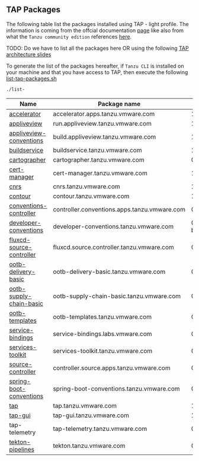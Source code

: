 ## TAP Packages

The following table list the packages installed using TAP - light profile. The information is coming from the offcial documentation [page](https://docs.vmware.com/en/Tanzu-Application-Platform/1.1/tap/GUID-components.html)
like also from what the `Tanzu community edition` references [here](https://github.com/vmware-tanzu/community-edition#packages).

TODO: Do we have to list all the packages here OR using the following [TAP architecture slides](https://docs.google.com/presentation/d/1jf12oJIc9yoJ0TS-G7h1rmcgKzbvQ65nK36Kg_Doz9I)

To generate the list of the packages hereafter, if `Tanzu CLI` is installed on your machine and that you have access to TAP, then execute the following [list-tap-packages.sh](./list-tap-packages.sh)
```bash
./list-
```
| Name | Package name | Version |
| ---- | ------------ | -------- |
| [accelerator](https://docs.vmware.com/en/Application-Accelerator-for-VMware-Tanzu/1.0/acc-docs/GUID-index.html) | accelerator.apps.tanzu.vmware.com | 1.0.0 |
| [appliveview](https://docs.vmware.com/en/Application-Live-View-for-VMware-Tanzu/1.0/docs/GUID-index.html) | run.appliveview.tanzu.vmware.com | 1.0.1 |
| [appliveview-conventions](https://docs.vmware.com/en/Application-Live-View-for-VMware-Tanzu/1.0/docs/GUID-installing.html) | build.appliveview.tanzu.vmware.com | 1.0.1 |
| [buildservice](https://docs.vmware.com/en/Tanzu-Build-Service/1.4/vmware-tanzu-build-service-v14/GUID-index.html) | buildservice.tanzu.vmware.com | 1.4.2 |
| [cartographer](https://docs.vmware.com/en/Tanzu-Application-Platform/1.0/tap/GUID-scc-about.html) | cartographer.tanzu.vmware.com | 0.1.0 |
| [cert-manager](https://cert-manager.io/docs/) | cert-manager.tanzu.vmware.com | 1.5.3+tap.1 |
| [cnrs](https://docs.vmware.com/en/Cloud-Native-Runtimes-for-VMware-Tanzu/1.0/tanzu-cloud-native-runtimes-1-0/GUID-cnr-overview.html) | cnrs.tanzu.vmware.com | 1.1.0 |
| [contour](https://projectcontour.io/) | contour.tanzu.vmware.com | 1.18.2+tap.1 |
| [conventions-controller](https://docs.vmware.com/en/Tanzu-Application-Platform/1.0/tap/GUID-convention-service-about.html) | controller.conventions.apps.tanzu.vmware.com | 0.5.0 |
| [developer-conventions](https://docs.vmware.com/en/Tanzu-Application-Platform/1.0/tap/GUID-developer-conventions-about.html) | developer-conventions.tanzu.vmware.com | 0.5.0-build.1 |
| [fluxcd-source-controller](https://docs.vmware.com/en/Tanzu-Application-Platform/1.0/tap/GUID-source-controller-about.html) | fluxcd.source.controller.tanzu.vmware.com | 0.16.0 |
| [ootb-delivery-basic](https://docs.vmware.com/en/Tanzu-Application-Platform/1.0/tap/GUID-scc-ootb-delivery-basic.html) | ootb-delivery-basic.tanzu.vmware.com | 0.5.1 |
| [ootb-supply-chain-basic](https://docs.vmware.com/en/Tanzu-Application-Platform/1.0/tap/GUID-scc-ootb-supply-chain-basic.html) | ootb-supply-chain-basic.tanzu.vmware.com | 0.5.1 |
| [ootb-templates](https://docs.vmware.com/en/Tanzu-Application-Platform/1.0/tap/GUID-scc-ootb-templates.html) | ootb-templates.tanzu.vmware.com | 0.5.1 |
| [service-bindings](https://docs.vmware.com/en/Tanzu-Application-Platform/1.0/tap/GUID-service-bindings-about.html) | service-bindings.labs.vmware.com | 0.6.0 |
| [services-toolkit ](https://docs.vmware.com/en/Services-Toolkit-for-VMware-Tanzu/0.5/services-toolkit-0-5/GUID-overview.html)| services-toolkit.tanzu.vmware.com | 0.5.0 |
| [source-controller](https://docs.vmware.com/en/Tanzu-Application-Platform/1.0/tap/GUID-source-controller-about.html) | controller.source.apps.tanzu.vmware.com | 0.2.0 |
| [spring-boot-conventions](https://docs.vmware.com/en/Tanzu-Application-Platform/1.0/tap/GUID-install-components.html#install-spring-boot-conv) | spring-boot-conventions.tanzu.vmware.com | 0.3.0 |
| [tap]() | tap.tanzu.vmware.com | 1.0.0 |
| [tap-gui](https://docs.vmware.com/en/Tanzu-Application-Platform/1.0/tap/GUID-tap-gui-about.html) | tap-gui.tanzu.vmware.com | 1.0.1 |
| tap-telemetry | tap-telemetry.tanzu.vmware.com | 0.1.2 |
| [tekton-pipelines](https://tekton.dev/) | tekton.tanzu.vmware.com | 0.30.0 |

